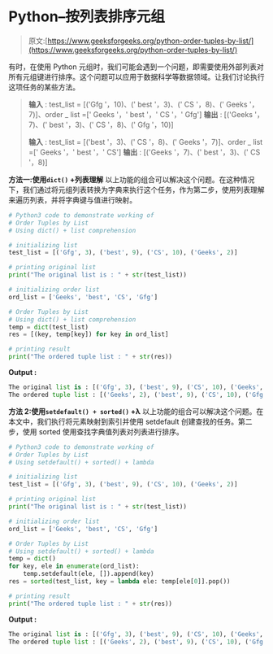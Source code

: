 # Python–按列表排序元组

> 原文:[https://www.geeksforgeeks.org/python-order-tuples-by-list/](https://www.geeksforgeeks.org/python-order-tuples-by-list/)

有时，在使用 Python 元组时，我们可能会遇到一个问题，即需要使用外部列表对所有元组键进行排序。这个问题可以应用于数据科学等数据领域。让我们讨论执行这项任务的某些方法。

> **输入** : test_list = [('Gfg '，10)、(' best '，3)、(' CS '，8)、(' Geeks '，7)]、order _ list =[' Geeks '，' best '，' CS '，' Gfg']
> **输出** : [('Geeks '，7)、(' best '，3)、(' CS '，8)、(' Gfg '，10)]
> 
> **输入** : test_list = [('best '，3)、(' CS '，8)、(' Geeks '，7)]、order _ list =[' Geeks '，' best '，' CS']
> **输出** : [('Geeks '，7)、(' best '，3)、(' CS '，8)]

**方法一:使用`dict()` +列表理解**
以上功能的组合可以解决这个问题。在这种情况下，我们通过将元组列表转换为字典来执行这个任务，作为第二步，使用列表理解来遍历列表，并将字典键与值进行映射。

```py
# Python3 code to demonstrate working of 
# Order Tuples by List
# Using dict() + list comprehension

# initializing list
test_list = [('Gfg', 3), ('best', 9), ('CS', 10), ('Geeks', 2)]

# printing original list
print("The original list is : " + str(test_list))

# initializing order list 
ord_list = ['Geeks', 'best', 'CS', 'Gfg']

# Order Tuples by List
# Using dict() + list comprehension
temp = dict(test_list)
res = [(key, temp[key]) for key in ord_list]

# printing result 
print("The ordered tuple list : " + str(res)) 
```

**Output :**

```py
The original list is : [('Gfg', 3), ('best', 9), ('CS', 10), ('Geeks', 2)]
The ordered tuple list : [('Geeks', 2), ('best', 9), ('CS', 10), ('Gfg', 3)]

```

**方法 2:使用`setdefault() + sorted()` +λ**
以上功能的组合可以解决这个问题。在本文中，我们执行将元素映射到索引并使用 setdefault 创建查找的任务。第二步，使用 sorted 使用查找字典值列表对列表进行排序。

```py
# Python3 code to demonstrate working of 
# Order Tuples by List
# Using setdefault() + sorted() + lambda

# initializing list
test_list = [('Gfg', 3), ('best', 9), ('CS', 10), ('Geeks', 2)]

# printing original list
print("The original list is : " + str(test_list))

# initializing order list 
ord_list = ['Geeks', 'best', 'CS', 'Gfg']

# Order Tuples by List
# Using setdefault() + sorted() + lambda
temp = dict()
for key, ele in enumerate(ord_list):
    temp.setdefault(ele, []).append(key)       
res = sorted(test_list, key = lambda ele: temp[ele[0]].pop())  

# printing result 
print("The ordered tuple list : " + str(res)) 
```

**Output :**

```py
The original list is : [('Gfg', 3), ('best', 9), ('CS', 10), ('Geeks', 2)]
The ordered tuple list : [('Geeks', 2), ('best', 9), ('CS', 10), ('Gfg', 3)]

```